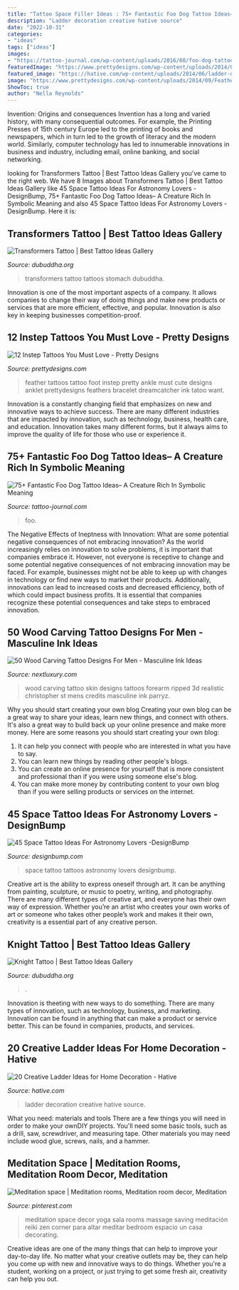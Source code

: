 ```yaml
---
title: "Tattoo Space Filler Ideas : 75+ Fantastic Foo Dog Tattoo Ideas– A Creature Rich In Symbolic Meaning"
description: "Ladder decoration creative hative source"
date: "2022-10-31"
categories:
- "ideas"
tags: ["ideas"]
images:
- "https://tattoo-journal.com/wp-content/uploads/2016/08/foo-dog-tattoo25.jpg"
featuredImage: "https://www.prettydesigns.com/wp-content/uploads/2014/09/Feather-Tattoo.jpg"
featured_image: "https://hative.com/wp-content/uploads/2014/06/ladder-decor-ideas/4-ladder-decor-ideas.jpg"
image: "https://www.prettydesigns.com/wp-content/uploads/2014/09/Feather-Tattoo.jpg"
ShowToc: true
author: "Nella Reynolds"
---
```



Invention: Origins and consequences
Invention has a long and varied history, with many consequential outcomes. For example, the Printing Presses of 15th century Europe led to the printing of books and newspapers, which in turn led to the growth of literacy and the modern world. Similarly, computer technology has led to innumerable innovations in business and industry, including email, online banking, and social networking.

	

		
looking for Transformers Tattoo | Best Tattoo Ideas Gallery you've came to the right web. We have 8 Images about Transformers Tattoo | Best Tattoo Ideas Gallery like 45 Space Tattoo Ideas For Astronomy Lovers -DesignBump, 75+ Fantastic Foo Dog Tattoo Ideas– A Creature Rich In Symbolic Meaning and also 45 Space Tattoo Ideas For Astronomy Lovers -DesignBump. Here it is:
		
    
## Transformers Tattoo | Best Tattoo Ideas Gallery

<img loading=lazy src="http://www.dubuddha.org/wp-content/uploads/2018/11/transformers-tattoo-bodysuit-03-2.jpg" onerror="this.onerror=null;this.src='https://tse2.mm.bing.net/th?id=OIP.lxs_oQqBVWLgp18aW8nJwwHaJ4&amp;pid=15.1';" alt="Transformers Tattoo | Best Tattoo Ideas Gallery">

_Source: dubuddha.org_

>transformers tattoo tattoos stomach dubuddha. 

	

Innovation is one of the most important aspects of a company. It allows companies to change their way of doing things and make new products or services that are more efficient, effective, and popular. Innovation is also key in keeping businesses competition-proof.

    
## 12 Instep Tattoos You Must Love - Pretty Designs

<img loading=lazy src="https://www.prettydesigns.com/wp-content/uploads/2014/09/Feather-Tattoo.jpg" onerror="this.onerror=null;this.src='https://tse2.mm.bing.net/th?id=OIP.WqvT6BtDRtwmhPR_If83xgHaHa&amp;pid=15.1';" alt="12 Instep Tattoos You Must Love - Pretty Designs">

_Source: prettydesigns.com_

>feather tattoos tattoo foot instep pretty ankle must cute designs anklet prettydesigns feathers bracelet dreamcatcher ink tatoo want. 

	

Innovation is a constantly changing field that emphasizes on new and innovative ways to achieve success. There are many different industries that are impacted by innovation, such as technology, business, health care, and education. Innovation takes many different forms, but it always aims to improve the quality of life for those who use or experience it.

    
## 75+ Fantastic Foo Dog Tattoo Ideas– A Creature Rich In Symbolic Meaning

<img loading=lazy src="https://tattoo-journal.com/wp-content/uploads/2016/08/foo-dog-tattoo25.jpg" onerror="this.onerror=null;this.src='https://tse3.mm.bing.net/th?id=OIP.xcic9GS3WeAs1O9h55HxlwHaHa&amp;pid=15.1';" alt="75+ Fantastic Foo Dog Tattoo Ideas– A Creature Rich In Symbolic Meaning">

_Source: tattoo-journal.com_

>foo. 

	

The Negative Effects of Ineptness with Innovation: What are some potential negative consequences of not embracing innovation?
As the world increasingly relies on innovation to solve problems, it is important that companies embrace it. However, not everyone is receptive to change and some potential negative consequences of not embracing innovation may be faced. For example, businesses might not be able to keep up with changes in technology or find new ways to market their products. Additionally, innovations can lead to increased costs and decreased efficiency, both of which could impact business profits. It is essential that companies recognize these potential consequences and take steps to embraced innovation.

    
## 50 Wood Carving Tattoo Designs For Men - Masculine Ink Ideas

<img loading=lazy src="http://nextluxury.com/wp-content/uploads/realistic-3d-wood-carving-block-mens-ripped-skin-inner-forearm-tattoos.jpg" onerror="this.onerror=null;this.src='https://tse3.mm.bing.net/th?id=OIP.JY7rZ5LG3mxdznoRovdw9wHaHa&amp;pid=15.1';" alt="50 Wood Carving Tattoo Designs For Men - Masculine Ink Ideas">

_Source: nextluxury.com_

>wood carving tattoo skin designs tattoos forearm ripped 3d realistic christopher st mens credits masculine ink parryz. 

	

Why you should start creating your own blog
Creating your own blog can be a great way to share your ideas, learn new things, and connect with others. It's also a great way to build back up your online presence and make more money. Here are some reasons you should start creating your own blog: 
1. It can help you connect with people who are interested in what you have to say. 
2. You can learn new things by reading other people's blogs. 
3. You can create an online presence for yourself that is more consistent and professional than if you were using someone else's blog. 
4. You can make more money by contributing content to your own blog than if you were selling products or services on the internet.

    
## 45 Space Tattoo Ideas For Astronomy Lovers -DesignBump

<img loading=lazy src="http://designbump.com/wp-content/uploads/2014/12/space-star-tattoos-26.jpg" onerror="this.onerror=null;this.src='https://tse3.mm.bing.net/th?id=OIP.W3CNXMbughEw8gbfz-v9nQHaFj&amp;pid=15.1';" alt="45 Space Tattoo Ideas For Astronomy Lovers -DesignBump">

_Source: designbump.com_

>space tattoo tattoos astronomy lovers designbump. 

	

Creative art is the ability to express oneself through art. It can be anything from painting, sculpture, or music to poetry, writing, and photography. There are many different types of creative art, and everyone has their own way of expression. Whether you’re an artist who creates your own works of art or someone who takes other people’s work and makes it their own, creativity is a essential part of any creative person.

    
## Knight Tattoo | Best Tattoo Ideas Gallery

<img loading=lazy src="http://www.dubuddha.org/wp-content/uploads/2017/05/Knight-Tattoo-by-BLΛCK-STΛB-728x814.jpg" onerror="this.onerror=null;this.src='https://tse3.mm.bing.net/th?id=OIP.RORqtVnJUdyEbaMQXUs3CQHaIR&amp;pid=15.1';" alt="Knight Tattoo | Best Tattoo Ideas Gallery">

_Source: dubuddha.org_

>. 

	

Innovation is theeting with new ways to do something. There are many types of innovation, such as technology, business, and marketing. Innovation can be found in anything that can make a product or service better. This can be found in companies, products, and services.

    
## 20 Creative Ladder Ideas For Home Decoration - Hative

<img loading=lazy src="https://hative.com/wp-content/uploads/2014/06/ladder-decor-ideas/4-ladder-decor-ideas.jpg" onerror="this.onerror=null;this.src='https://tse4.mm.bing.net/th?id=OIP.A6JBNBPp--t0g0Igvf1FjgHaPZ&amp;pid=15.1';" alt="20 Creative Ladder Ideas for Home Decoration - Hative">

_Source: hative.com_

>ladder decoration creative hative source. 

	

What you need: materials and tools
There are a few things you will need in order to make your ownDIY projects. You'll need some basic tools, such as a drill, saw, screwdriver, and measuring tape. Other materials you may need include wood glue, screws, nails, and a hammer.

    
## Meditation Space | Meditation Rooms, Meditation Room Decor, Meditation

<img loading=lazy src="https://i.pinimg.com/736x/9f/88/02/9f88020b4f2468e794055631e67a83a4.jpg" onerror="this.onerror=null;this.src='https://tse4.mm.bing.net/th?id=OIP.Ofz0iQmuBbdyG8Kx7c4y2QHaJ3&amp;pid=15.1';" alt="Meditation space | Meditation rooms, Meditation room decor, Meditation">

_Source: pinterest.com_

>meditation space decor yoga sala rooms massage saving meditación reiki zen corner para altar meditar bedroom espacio un casa decorating. 

	

Creative ideas are one of the many things that can help to improve your day-to-day life. No matter what your creative outlets may be, they can help you come up with new and innovative ways to do things. Whether you're a student, working on a project, or just trying to get some fresh air, creativity can help you out.

